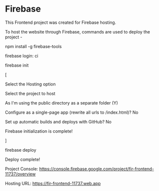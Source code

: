 # Firebase
This Frontend project was created for Firebase hosting.

To host the website through Firebase, commands are used to deploy the project -

npm install -g firebase-tools

firebase login: ci 

firebase init 

[

Select the Hosting option

Select the project to host

As I'm using the public directory as a separate folder (Y)

Configure as a single-page app (rewrite all urls to /index.html)? No

Set up automatic builds and deploys with GitHub? No

Firebase initialization is complete!

]

firebase deploy

Deploy complete!

Project Console: https://console.firebase.google.com/project/fir-frontend-11737/overview

Hosting URL: https://fir-frontend-11737.web.app

